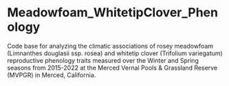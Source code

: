 # Meadowfoam_WhitetipClover_Phenology
Code base for analyzing the climatic associations of rosey meadowfoam (Limnanthes douglasii ssp. rosea) and whitetip clover (Trifolium variegatum) reproductive phenology traits measured over the Winter and Spring seasons from 2015-2022 at the Merced Vernal Pools & Grassland Reserve (MVPGR) in Merced, California. 
